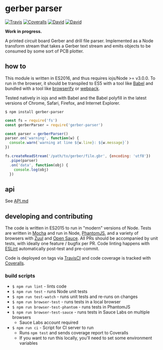 # gerber parser
[![Travis](https://img.shields.io/travis/mcous/gerber-parser.svg?style=flat-square)](https://travis-ci.org/mcous/gerber-parser)
[![Coveralls](https://img.shields.io/coveralls/mcous/gerber-parser.svg?style=flat-square)](https://coveralls.io/github/mcous/gerber-parser)
[![David](https://img.shields.io/david/mcous/gerber-parser.svg?style=flat-square)](https://david-dm.org/mcous/gerber-parser)
[![David](https://img.shields.io/david/dev/mcous/gerber-parser.svg?style=flat-square)](https://david-dm.org/mcous/gerber-parser#info=devDependencies)

**Work in progress.**

A printed circuit board Gerber and drill file parser. Implemented as a Node transform stream that takes a Gerber text stream and emits objects to be consumed by some sort of PCB plotter.

## how to

This module is written in ES2016, and thus requires iojs/Node >= v3.0.0. To run in the browser, it should be transpiled to ES5 with a tool like [Babel](https://babeljs.io/) and bundled with a tool like [browserify](http://browserify.org/) or [webpack](http://webpack.github.io/).

Tested natively in iojs and with Babel and the Babel polyfill in the latest versions of Chrome, Safari, Firefox, and Internet Explorer.

`$ npm install gerber-parser`

``` javascript
const fs = require('fs')
const gerberParser = require('gerber-parser')

const parser = gerberParser()
parser.on('warning', function(w) {
  console.warn(`warning at line ${w.line}: ${w.message}`)
})

fs.createReadStream('/path/to/gerber/file.gbr', {encoding: 'utf8'})
  .pipe(parser)
  .on('data', function(obj) {
    console.log(obj)
  })
```

## api

See [API.md](./API.md)

## developing and contributing

The code is written in ES2015 to run in "modern" versions of Node. Tests are written in [Mocha](http://mochajs.org/) and run in Node, [PhantomJS](http://phantomjs.org/), and a variety of browsers with [Zuul](https://github.com/defunctzombie/zuul) and [Open Sauce](https://saucelabs.com/opensauce/). All PRs should be accompanied by unit tests, with ideally one feature / bugfix per PR. Code linting happens with [ESLint](http://eslint.org/) automatically post-test and pre-commit.

Code is deployed on tags via [TravisCI](https://travis-ci.org/) and code coverage is tracked with [Coveralls](https://coveralls.io/).

### build scripts

* `$ npm run lint` - lints code
* `$ npm run test` - runs Node unit tests
* `$ npm run test-watch` - runs unit tests and re-runs on changes
* `$ npm run browser-test` - runs tests in a local browser
* `$ npm run browser-test-phantom` - runs tests in PhantomJS
* `$ npm run browser-test-sauce` - runs tests in Sauce Labs on multiple browsers
  * Sauce Labs account required
* `$ npm run ci` - Script for CI server to run
  * Runs `npm test` and sends coverage report to Coveralls
  * If you want to run this locally, you'll need to set some environment variables
